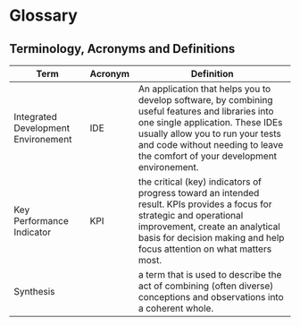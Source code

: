 # Glossary

## Terminology, Acronyms and Definitions

| Term | Acronym | Definition |
|---|---|---|
| Integrated Development Environement | IDE | An application that helps you to develop software, by combining useful features and libraries into one single application. These IDEs usually allow you to run your tests and code without needing to leave the comfort of your development environement.|
| Key Performance Indicator | KPI | the critical (key) indicators of progress toward an intended result. KPIs provides a focus for strategic and operational improvement, create an analytical basis for decision making and help focus attention on what matters most. |
| Synthesis | | a term that is used to describe the act of combining (often diverse) conceptions and observations into a coherent whole. | 
